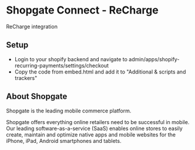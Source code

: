 # Shopgate Connect - ReCharge

ReCharge integration


## Setup

- Login to your shopify backend and navigate to admin/apps/shopify-recurring-payments/settings/checkout 
- Copy the code from embed.html and add it to "Additional & scripts and trackers"


## About Shopgate

Shopgate is the leading mobile commerce platform.

Shopgate offers everything online retailers need to be successful in mobile. Our leading
software-as-a-service (SaaS) enables online stores to easily create, maintain and optimize native
apps and mobile websites for the iPhone, iPad, Android smartphones and tablets.
